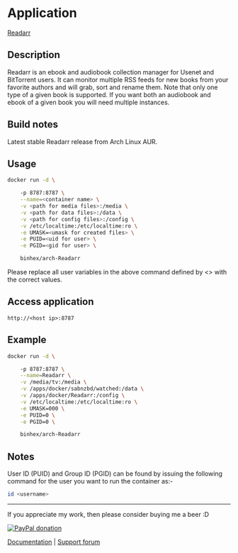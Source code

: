 # Application

[Readarr](https://github.com/Readarr/Readarr)

## Description

Readarr is an ebook and audiobook collection manager for Usenet and BitTorrent
users. It can monitor multiple RSS feeds for new books from your favorite
authors and will grab, sort and rename them. Note that only one type of a given
book is supported. If you want both an audiobook and ebook of a given book you
will need multiple instances.

## Build notes

Latest stable Readarr release from Arch Linux AUR.

## Usage

```bash
docker run -d \

    -p 8787:8787 \
    --name=<container name> \
    -v <path for media files>:/media \
    -v <path for data files>:/data \
    -v <path for config files>:/config \
    -v /etc/localtime:/etc/localtime:ro \
    -e UMASK=<umask for created files> \
    -e PUID=<uid for user> \
    -e PGID=<gid for user> \

    binhex/arch-Readarr

```

Please replace all user variables in the above command defined by <> with the
correct values.

## Access application

`http://<host ip>:8787`

## Example

```bash
docker run -d \

    -p 8787:8787 \
    --name=Readarr \
    -v /media/tv:/media \
    -v /apps/docker/sabnzbd/watched:/data \
    -v /apps/docker/Readarr:/config \
    -v /etc/localtime:/etc/localtime:ro \
    -e UMASK=000 \
    -e PUID=0 \
    -e PGID=0 \

    binhex/arch-Readarr

```

## Notes

User ID (PUID) and Group ID (PGID) can be found by issuing the following command
for the user you want to run the container as:-

```bash
id <username>

```

___
If you appreciate my work, then please consider buying me a beer  :D

[![PayPal donation](https://www.paypal.com/en_US/i/btn/btn_donate_SM.gif)](https://www.paypal.com/cgi-bin/webscr?cmd=_s-xclick&hosted_button_id=MM5E27UX6AUU4)

[Documentation](https://github.com/binhex/documentation) | [Support forum](https://forums.unraid.net/topic/116459-support-binhex-readarr/)
